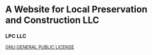 A Website for Local Preservation and Construction LLC
====

### LPC LLC



[GNU GENERAL PUBLIC LICENSE](https://github.com/forrestfiller/Nam/blob/master/LICENSE.txt)
